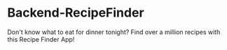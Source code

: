 # Backend-RecipeFinder

Don't know what to eat for dinner tonight? Find over a million recipes with this Recipe Finder App!

